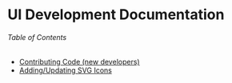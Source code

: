 # UI Development Documentation


###### Table of Contents

- [Contributing Code (new developers)](https://github.com/PATRIC3/p3_web/blob/master/CONTRIBUTING.md)
- [Adding/Updating SVG Icons](https://github.com/PATRIC3/p3_web/blob/master/docs/adding-icons.md)


